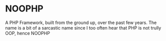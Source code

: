 NOOPHP
======

A PHP Framework, built from the ground up, over the past few years. The name is a bit of a sarcastic name since I too often hear that PHP is not trully OOP, hence NOOPHP